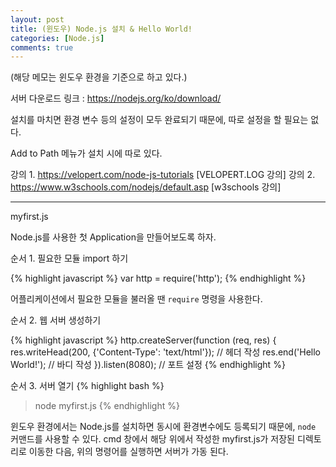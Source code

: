 ```yaml
---
layout: post
title: (윈도우) Node.js 설치 & Hello World!
categories: [Node.js]
comments: true
---
```


(해당 메모는 윈도우 환경을 기준으로 하고 있다.)

서버 다운로드 링크 : https://nodejs.org/ko/download/

설치를 마치면 환경 변수 등의 설정이 모두 완료되기 때문에, 따로 설정을 할 필요는 없다.


Add to Path 메뉴가 설치 시에 따로 있다.

강의 1. https://velopert.com/node-js-tutorials [VELOPERT.LOG 강의]
강의 2. https://www.w3schools.com/nodejs/default.asp [w3schools 강의]

--------------------

myfirst.js

Node.js를 사용한 첫 Application을 만들어보도록 하자.

순서 1. 필요한 모듈 import 하기

{% highlight javascript %}
var http = require('http');
{% endhighlight %}

어플리케이션에서 필요한 모듈을 불러올 땐 `require` 명령을 사용한다.


순서 2. 웹 서버 생성하기

{% highlight javascript %}
http.createServer(function (req, res) {
res.writeHead(200, {'Content-Type': 'text/html'}); // 헤더 작성
res.end('Hello World!'); // 바디 작성
}).listen(8080); // 포트 설정
{% endhighlight %}

순서 3. 서버 열기
{% highlight bash %}
> node myfirst.js
{% endhighlight %}

윈도우 환경에서는 Node.js를 설치하면 동시에 환경변수에도 등록되기 때문에, `node` 커맨드를 사용할 수 있다. cmd 창에서 해당 위에서 작성한 myfirst.js가 저장된 디렉토리로 이동한 다음, 위의 명령어를 실행하면 서버가 가동 된다.
